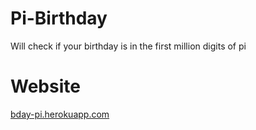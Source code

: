 # Pi-Birthday
Will check if your birthday is in the first million digits of pi

# Website
[bday-pi.herokuapp.com](http://bday-pi.herokuapp.com/)
